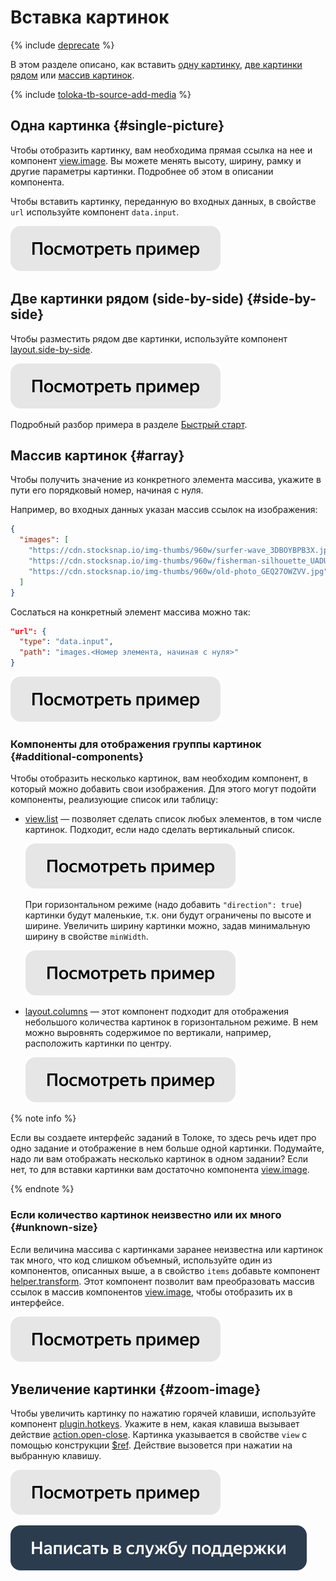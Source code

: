 # Вставка картинок

{% include [deprecate](../../_includes/deprecate.md) %}

В этом разделе описано, как вставить [одну картинку](insert-images.md), [две картинки рядом](insert-images.md) или [массив картинок](insert-images.md).

{% include [toloka-tb-source-add-media](../_includes/toloka-tb-source/id-toloka-tb-source/add-media.md) %}

## Одна картинка {#single-picture}

Чтобы отобразить картинку, вам необходима прямая ссылка на нее и компонент [view.image](../reference/view.image.md). Вы можете менять высоту, ширину, рамку и другие параметры картинки. Подробнее об этом в описании компонента.

Чтобы вставить картинку, переданную во входных данных, в свойстве `url` используйте компонент `data.input`.

[![](../_images/buttons/view-example.svg)](https://ya.cc/t/81B2cMzU3xM6ay)

## Две картинки рядом (side-by-side) {#side-by-side}

Чтобы разместить рядом две картинки, используйте компонент [layout.side-by-side](../reference/layout.side-by-side.md).

[![](../_images/buttons/view-example.svg)](https://ya.cc/t/yegvCFgq3tvumR)

Подробный разбор примера в разделе [Быстрый старт](../quickstart.md).

## Массив картинок {#array}

Чтобы получить значение из конкретного элемента массива, укажите в пути его порядковый номер, начиная с нуля.

Например, во входных данных указан массив ссылок на изображения:
```json
{
  "images": [
    "https://cdn.stocksnap.io/img-thumbs/960w/surfer-wave_3DBOYBPB3X.jpg",
    "https://cdn.stocksnap.io/img-thumbs/960w/fisherman-silhouette_UADULRRHEK.jpg",
    "https://cdn.stocksnap.io/img-thumbs/960w/old-photo_GEQ27OWZVV.jpg"
  ]
}
```
Сослаться на конкретный элемент массива можно так:
```json
"url": {
  "type": "data.input",
  "path": "images.<Номер элемента, начиная с нуля>"
}
```

[![](../_images/buttons/view-example.svg)](https://ya.cc/t/AewYkjsz3tvFZQ)

### Компоненты для отображения группы картинок {#additional-components}

Чтобы отобразить несколько картинок, вам необходим компонент, в который можно добавить свои изображения. Для этого могут подойти компоненты, реализующие список или таблицу:
- [view.list](../reference/view.list.md) — позволяет сделать список любых элементов, в том числе картинок. Подходит, если надо сделать вертикальный список.

  [![](../_images/buttons/view-example.svg)](https://ya.cc/t/AewYkjsz3tvFZQ)

  При горизонтальном режиме (надо добавить `"direction": true`) картинки будут маленькие, т.к. они будут ограничены по высоте и ширине. Увеличить ширину картинки можно, задав минимальную ширину в свойстве `minWidth`.

  [![](../_images/buttons/view-example.svg)](https://ya.cc/t/kYIgtJ3s3tvKTA)

- [layout.columns](../reference/layout.columns.md) — этот компонент подходит для отображения небольшого количества картинок в горизонтальном режиме. В нем можно выровнять содержимое по вертикали, например, расположить картинки по центру.

  [![](../_images/buttons/view-example.svg)](https://ya.cc/t/uz-NbUEl3tvKhr)

{% note info %}

Если вы создаете интерфейс заданий в Толоке, то здесь речь идет про одно задание и отображение в нем больше одной картинки. Подумайте, надо ли вам отображать несколько картинок в одном задании? Если нет, то для вставки картинки вам достаточно компонента [view.image](../reference/view.image.md).

{% endnote %}

### Если количество картинок неизвестно или их много {#unknown-size}

Если величина массива с картинками заранее неизвестна или картинок так много, что код слишком объемный, используйте один из компонентов, описанных выше, а в свойство `items` добавьте компонент [helper.transform](../reference/helper.transform.md). Этот компонент позволит вам преобразовать массив ссылок в массив компонентов [view.image](../reference/view.image.md), чтобы отобразить их в интерфейсе.

[![](../_images/buttons/view-example.svg)](https://ya.cc/t/057fp4k-3tvHvc)

## Увеличение картинки {#zoom-image}

Чтобы увеличить картинку по нажатию горячей клавиши, используйте компонент [plugin.hotkeys](../reference/plugin.hotkeys.md). Укажите в нем, какая клавиша вызывает действие [action.open-close](../reference/action.open-close.md). Картинка указывается в свойстве `view` с помощью конструкции [$ref](../best-practices/reuse.md). Действие вызовется при нажатии на выбранную клавишу.

[![](../_images/buttons/view-example.svg)](https://ya.cc/t/xdavUyAN3ttEzb)

[![](../_images/buttons/contact-support.svg)](../concepts/support.md)